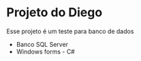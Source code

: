 # Projeto do Diego

Esse projeto é um teste para banco de dados

* Banco SQL Server
* Windows forms - C#
